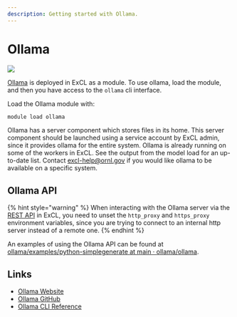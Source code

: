 ```yaml
---
description: Getting started with Ollama.
---
```

# Ollama

![](https://ollama.com/public/ollama.png)

[Ollama](https://ollama.com/) is deployed in ExCL as a module. To use ollama, load the module, and then you have access to the `ollama` cli interface.

Load the Ollama module with:
```bash
module load ollama
```

Ollama has a server component which stores files in its home. This server component should be launched using a service account by ExCL admin, since it provides ollama for the entire system. Ollama is already running on some of the workers in ExCL. See the output from the model load for an up-to-date list. Contact [excl-help@ornl.gov](mailto:excl-help@ornl.gov) if you would like ollama to be available on a specific system.

## Ollama API

{% hint style="warning" %}
When interacting with the Ollama server via the [REST API](https://github.com/ollama/ollama?tab=readme-ov-file#rest-api) in ExCL, you need to unset the `http_proxy` and `https_proxy` environment variables, since you are trying to connect to an internal http server instead of a remote one.
{% endhint %}

An examples of using the Ollama API can be found at [ollama/examples/python-simplegenerate at main · ollama/ollama](https://github.com/ollama/ollama/tree/main/examples/python-simplegenerate).

## Links

- [Ollama Website](https://ollama.com/)
- [Ollama GitHub](https://github.com/ollama/ollama)
- [Ollama CLI Reference](https://github.com/ollama/ollama?tab=readme-ov-file#cli-reference)
